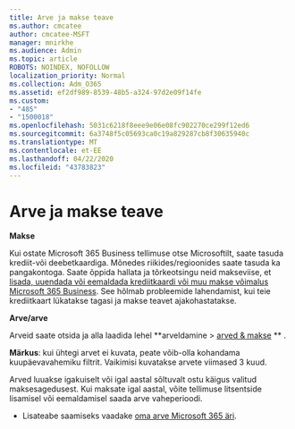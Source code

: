 ```yaml
---
title: Arve ja makse teave
ms.author: cmcatee
author: cmcatee-MSFT
manager: mnirkhe
ms.audience: Admin
ms.topic: article
ROBOTS: NOINDEX, NOFOLLOW
localization_priority: Normal
ms.collection: Adm_O365
ms.assetid: ef2df989-8539-48b5-a324-97d2e09f14fe
ms.custom:
- "485"
- "1500018"
ms.openlocfilehash: 5031c6218f8eee9e06e08fc902270ce299f12ed6
ms.sourcegitcommit: 6a3748f5c05693ca0c19a829287cb8f30635940c
ms.translationtype: MT
ms.contentlocale: et-EE
ms.lasthandoff: 04/22/2020
ms.locfileid: "43783823"
---
```

# <a name="invoice-and-payment-information"></a>Arve ja makse teave

**Makse**

Kui ostate Microsoft 365 Business tellimuse otse Microsoftilt, saate tasuda krediit-või deebetkaardiga.  Mõnedes riikides/regioonides saate tasuda ka pangakontoga.  Saate õppida hallata ja tõrkeotsingu neid makseviise, et [lisada, uuendada või eemaldada krediitkaardi või muu makse võimalus Microsoft 365 Business](https://go.microsoft.com/fwlink/?linkid=2118133).  See hõlmab probleemide lahendamist, kui teie krediitkaart lükatakse tagasi ja makse teavet ajakohastatakse.

**Arve/arve**

Arveid saate otsida ja alla laadida lehel **arveldamine > [arved & makse](https://go.microsoft.com/fwlink/p/?linkid=848039) ** .  

**Märkus**: kui ühtegi arvet ei kuvata, peate võib-olla kohandama kuupäevavahemiku filtrit.  Vaikimisi kuvatakse arvete viimased 3 kuud.

Arved luuakse igakuiselt või igal aastal sõltuvalt ostu käigus valitud maksesagedusest.  Kui maksate igal aastal, võite tellimuse litsentside lisamisel või eemaldamisel saada arve vaheperioodi.
 
- Lisateabe saamiseks vaadake [oma arve Microsoft 365 äri](https://go.microsoft.com/fwlink/?linkid=2119101).
